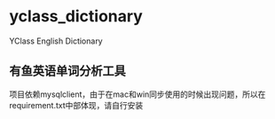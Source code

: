 # yclass_dictionary
YClass English Dictionary

## 有鱼英语单词分析工具

项目依赖mysqlclient，由于在mac和win同步使用的时候出现问题，所以在requirement.txt中部体现，请自行安装

